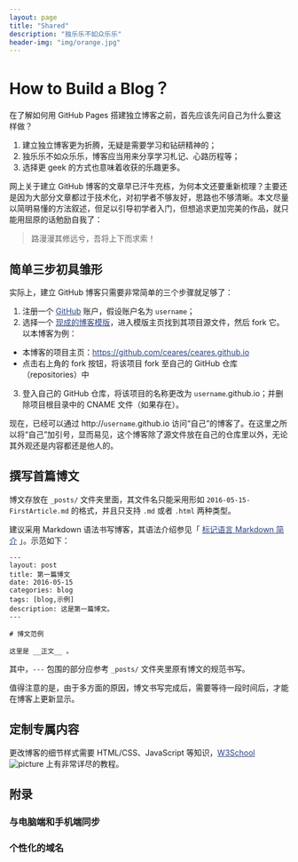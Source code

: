```yaml
---
layout: page
title: "Shared"
description: "独乐乐不如众乐乐"
header-img: "img/orange.jpg"
---
```


<style>a{color:#2b4180}</style>

# How to Build a Blog？

在了解如何用 GitHub Pages 搭建独立博客之前，首先应该先问自己为什么要这样做？

1. 建立独立博客更为折腾，无疑是需要学习和钻研精神的；
2. 独乐乐不如众乐乐，博客应当用来分享学习札记、心路历程等；
3. 选择更 geek 的方式也意味着收获的乐趣更多。

网上关于建立 GitHub 博客的文章早已汗牛充栋，为何本文还要重新梳理？主要还是因为大部分文章都过于技术化，对初学者不够友好，思路也不够清晰。本文尽量以简明易懂的方法叙述，但足以引导初学者入门，但想追求更加完美的作品，就只能用屈原的话勉励自我了：

> 路漫漫其修远兮，吾将上下而求索！

## 简单三步初具雏形

实际上，建立 GitHub 博客只需要非常简单的三个步骤就足够了：

1. 注册一个 [GitHub](https://github.com/) 账户，假设账户名为 `username`；
2. 选择一个 [现成的博客模版](http://jekyllthemes.org/)，进入模版主页找到其项目源文件，然后 fork 它。以本博客为例：
  - 本博客的项目主页：<https://github.com/ceares/ceares.github.io>
  - 点击右上角的 fork 按钮，将该项目 fork 至自己的 GitHub 仓库（repositories）中
3. 登入自己的 GitHub 仓库，将该项目的名称更改为 `username`.github.io；并删除项目根目录中的 CNAME 文件（如果存在）。

现在，已经可以通过 http://`username`.github.io 访问“自己”的博客了。在这里之所以将“自己”加引号，显而易见，这个博客除了源文件放在自己的仓库里以外，无论其外观还是内容都还是他人的。

## 撰写首篇博文

博文存放在 `_posts/` 文件夹里面，其文件名只能采用形如 `2016-05-15-FirstArticle.md` 的格式，并且只支持 `.md` 或者 `.html` 两种类型。

建议采用 Markdown 语法书写博客，其语法介绍参见「 [标记语言 Markdown 简介](http://blog.zhaohengbo.com/blog/2014/02/22/Markdown/) 」。示范如下：

```
---
layout: post
title: 第一篇博文
date: 2016-05-15
categories: blog
tags: [blog,示例]
description: 这是第一篇博文。
---

# 博文范例

这里是 __正文__ 。
```

其中，`---` 包围的部分应参考 `_posts/` 文件夹里原有博文的规范书写。

值得注意的是，由于多方面的原因，博文书写完成后，需要等待一段时间后，才能在博客上更新显示。

## 定制专属内容


更改博客的细节样式需要 HTML/CSS、JavaScript 等知识，[W3School](http://www.w3school.com.cn/h.asp)
![picture](http://7xrrbc.com1.z0.glb.clouddn.com/figure_name) 上有非常详尽的教程。


## 附录

### 与电脑端和手机端同步

### 个性化的域名








